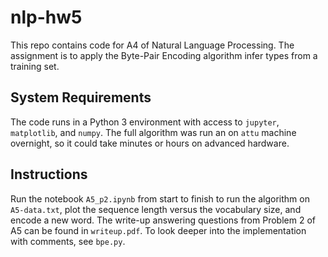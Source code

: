 # nlp-hw5

This repo contains code for A4 of Natural Language Processing. The assignment is to apply the
Byte-Pair Encoding algorithm infer types from a training set.

## System Requirements

The code runs in a Python 3 environment with access to `jupyter`, `matplotlib`, and `numpy`. The full
algorithm was run an on `attu` machine overnight, so it could take minutes or hours on advanced hardware.

## Instructions

Run the notebook `A5_p2.ipynb` from start to finish to run the algorithm on `A5-data.txt`, plot
the sequence length versus the vocabulary size, and encode a new word. The write-up answering questions from Problem 2 of A5 can be found in `writeup.pdf`. To look deeper into the implementation with comments,
see `bpe.py`.

